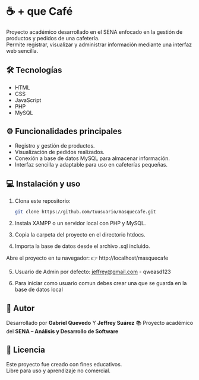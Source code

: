 # ☕ + que Café
Proyecto académico desarrollado en el SENA enfocado en la gestión de productos y pedidos de una cafetería.  
Permite registrar, visualizar y administrar información mediante una interfaz web sencilla.

## 🛠️ Tecnologías
- HTML  
- CSS  
- JavaScript  
- PHP  
- MySQL

## ⚙️ Funcionalidades principales
- Registro y gestión de productos.  
- Visualización de pedidos realizados.  
- Conexión a base de datos MySQL para almacenar información.  
- Interfaz sencilla y adaptable para uso en cafeterías pequeñas.  

## 💻 Instalación y uso
1. Clona este repositorio:  
   ```bash
   git clone https://github.com/tuusuario/masquecafe.git
2. Instala XAMPP o un servidor local con PHP y MySQL.

3. Copia la carpeta del proyecto en el directorio htdocs.

4. Importa la base de datos desde el archivo .sql incluido.

Abre el proyecto en tu navegador:
👉 http://localhost/masquecafe

5. Usuario de Admin por defecto: jeffrey@gmail.com  -  qweasd123

6. Para iniciar como usuario comun debes crear una que se guarda en la base de datos local 

## 👤 Autor
Desarrollado por **Gabriel Quevedo** Y **Jeffrey Suárez**
📚 Proyecto académico del **SENA – Análisis y Desarrollo de Software**

## 📄 Licencia
Este proyecto fue creado con fines educativos.  
Libre para uso y aprendizaje no comercial.

